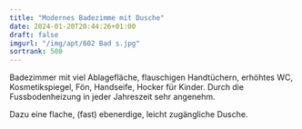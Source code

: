 ```yaml
---
title: "Modernes Badezimme mit Dusche"
date: 2024-01-20T20:44:26+01:00
draft: false
imgurl: "/img/apt/602 Bad s.jpg"
sortrank: 500
---
```


Badezimmer mit viel Ablagefläche, flauschigen Handtüchern, erhöhtes WC, Kosmetikspiegel, Fön, Handseife, Hocker für Kinder. Durch die Fussbodenheizung in jeder Jahreszeit sehr angenehm.

Dazu eine flache, (fast) ebenerdige, leicht zugängliche Dusche.
